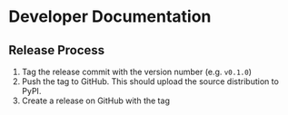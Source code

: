 # Developer Documentation

## Release Process

1. Tag the release commit with the version number (e.g. `v0.1.0`)
2. Push the tag to GitHub. This should upload the source distribution to PyPI.
3. Create a release on GitHub with the tag
